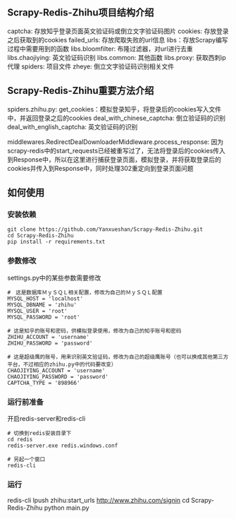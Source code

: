 ## Scrapy-Redis-Zhihu项目结构介绍

captcha: 存放知乎登录页面英文验证码或倒立文字验证码图片
cookies: 存放登录之后获取到的cookies
failed_urls: 存放爬取失败的url信息
libs：存放Scrapy编写过程中需要用到的函数
libs.bloomfilter: 布隆过滤器，对url进行去重
libs.chaojiying: 英文验证码识别
libs.common: 其他函数
libs.proxy: 获取西刺ip代理
spiders: 项目文件
zheye: 倒立文字验证码识别相关文件

## Scrapy-Redis-Zhihu重要方法介绍

spiders.zhihu.py:
get_cookies：模拟登录知乎，将登录后的cookies写入文件中，并返回登录之后的cookies
deal_with_chinese_captcha: 倒立验证码的识别
deal_with_english_captcha: 英文验证码的识别

middlewares.RedirectDealDownloaderMiddleware.process_response: 因为scrapy-redis中的start_requests已经被重写过了，无法将登录后的cookies传入到Response中，所以在这里进行捕获登录页面，模拟登录，并将获取登录后的cookies并传入到Response中，同时处理302重定向到登录页面问题

## 如何使用
### 安装依赖
```
git clone https://github.com/Yanxueshan/Scrapy-Redis-Zhihu.git
cd Scrapy-Redis-Zhihu
pip install -r requirements.txt
```

### 参数修改
settings.py中的某些参数需要修改
```
#　这是数据库ＭｙＳＱＬ相关配置，修改为自己的ＭｙＳＱＬ配置
MYSQL_HOST = 'localhost'
MYSQL_DBNAME = 'zhihu'
MYSQL_USER = 'root'
MYSQL_PASSWORD = 'root'

# 这是知乎的账号和密码，供模拟登录使用，修改为自己的知乎账号和密码
ZHIHU_ACCOUNT = 'username'
ZHIHU_PASSWORD = 'password'

# 这是超级鹰的账号，用来识别英文验证码，修改为自己的超级鹰账号（也可以换成其他第三方平台，不过相应的zhihu.py中的代码要改变）
CHAOJIYING_ACCOUNT = 'username'
CHAOJIYING_PASSWORD = 'password'
CAPTCHA_TYPE = '898966'
```

### 运行前准备
开启redis-server和redis-cli
```
# 切换到redis安装目录下
cd redis
redis-server.exe redis.windows.conf

# 另起一个窗口
redis-cli
```

### 运行
redis-cli lpush zhihu:start_urls http://www.zhihu.com/signin
cd Scrapy-Redis-Zhihu
python main.py
